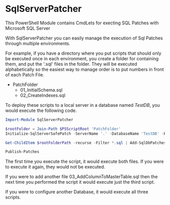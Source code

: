 # SqlServerPatcher

This PowerShell Module contains CmdLets for execting SQL Patches with Microsoft SQL Server

With SqlServerPatcher you can easily manage the execution of Sql Patches through multiple environments.

For example, if you have a directory where you put scripts that should only be executed once in each environment, you create a folder
for containing them, and put the '.sql' files in the folder.  They will be executed alphabetically so the easiest way to manage 
order is to put numbers in front of each Patch File.

- PatchFolder
  - 01_InitialSchema.sql
  - 02_CreateIndexes.sql

To deploy these scripts to a local server in a database named *TestDB*, you would execute the following code.

```powershell
Import-Module SqlServerPatcher

$rootFolder = Join-Path $PSScriptRoot 'PatchFolder'
Initialize-SqlServerSafePatch -ServerName '.' -DatabaseName 'TestDB' -RootFolderPath $rootFolderPath

Get-ChildItem $rootFolderPath -recurse -Filter *.sql | Add-SqlDbPatches 

Publish-Patches
```

The first time you execute the script, it would execute both files.  If you were to execute it again, they would not be executed.

If you were to add another file 03_AddColumnToMasterTable.sql then the next time you performed the script it would execute just the 
third script.

If you were to configure another Database, it would execute all three scripts.



